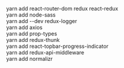 yarn add react-router-dom redux react-redux<br>
yarn add node-sass<br>
yarn add --dev redux-logger<br>
yarn add axios<br>
yarn add prop-types<br>
yarn add redux-thunk<br>
yarn add react-topbar-progress-indicator<br>
yarn add redux-api-middleware<br>
yarn add normalizr<br>
